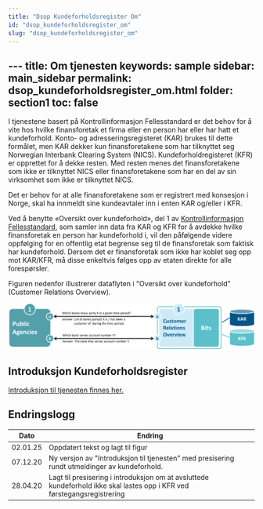 ```yaml
---
title: "Dsop Kundeforholdsregister Om"
id: "dsop_kundeforholdsregister_om"
slug: "dsop_kundeforholdsregister_om"
---
```


﻿---
title: Om tjenesten
keywords: sample
sidebar: main_sidebar
permalink: dsop_kundeforholdsregister_om.html
folder: section1
toc: false
---

I tjenestene basert på Kontrollinformasjon Fellesstandard er det behov for å vite hos hvilke finansforetak et firma eller 
en person har eller har hatt et kundeforhold. Konto- og adresseringsregisteret (KAR) brukes til dette formålet, men KAR 
dekker kun finansforetakene som har tilknyttet seg Norwegian Interbank Clearing System (NICS). Kundeforholdregisteret (KFR) 
er opprettet for å dekke resten. Med resten menes det finansforetakene som ikke er tilknyttet NICS eller 
finansforetakene som har en del av sin virksomhet som ikke er tilknyttet NICS.

Det er behov for at alle finansforetakene som er registrert med konsesjon i Norge, skal ha innmeldt sine kundeavtaler 
inn i enten KAR og/eller i KFR. 

Ved å benytte «Oversikt over kundeforhold», del 1 av [Kontrollinformasjon Fellesstandard](https://dokumentasjon.dsop.no/dsop_v2fellesstandard_om.html), 
som samler inn data fra KAR og KFR for å avdekke hvilke finansforetak en person har kundeforhold i, vil den påfølgende videre 
oppfølging for en offentlig etat begrense seg til de finansforetak som faktisk har kundeforhold. Dersom det er 
finansforetak som ikke har koblet seg opp mot KAR/KFR, må disse enkeltvis følges opp av etaten direkte for alle 
forespørsler. 

Figuren nedenfor illustrerer dataflyten i "Oversikt over kundeforhold" (Customer Relations Overview).

[![alt text](images/fellesstandard_01-3.png)](images/fellesstandard_01-3.png)


## Introduksjon Kundeforholdsregister
[Introduksjon til tjenesten finnes her.](assets/KFR-Introduksjon.pdf)


## Endringslogg

| Dato     | Endring                                                                                                                  | 
|----------|--------------------------------------------------------------------------------------------------------------------------|
| 02.01.25 | Oppdatert tekst og lagt til figur                                                                                        |
| 07.12.20 | Ny versjon av "Introduksjon til tjenesten" med presisering rundt utmeldinger av kundeforhold.                            | 
| 28.04.20 | Lagt til presisering i introduksjon om at avsluttede kundeforhold ikke skal lastes opp i KFR ved førstegangsregistrering | 
